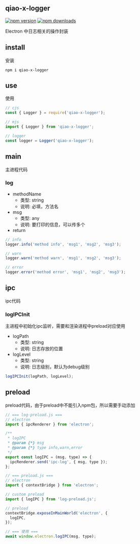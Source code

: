 ## qiao-x-logger

[![npm version](https://img.shields.io/npm/v/qiao-x-logger.svg?style=flat-square)](https://www.npmjs.org/package/qiao-x-logger)
[![npm downloads](https://img.shields.io/npm/dm/qiao-x-logger.svg?style=flat-square)](https://npm-stat.com/charts.html?package=qiao-x-logger)

Electron 中日志相关的操作封装

## install

安装

```shell
npm i qiao-x-logger
```

## use

使用

```javascript
// cjs
const { Logger } = require('qiao-x-logger');

// mjs
import { Logger } from 'qiao-x-logger';

// logger
const logger = Logger('qiao-x-logger');
```

## main

主进程代码

### log

- methodName
  - 类型: string
  - 说明: 必填，方法名
- msg
  - 类型: any
  - 说明: 要打印的信息，可以传多个
- return

```js
// info
logger.info('method info', 'msg1', 'msg2', 'msg3');

// warn
logger.warn('method warn', 'msg1', 'msg2', 'msg3');

// error
logger.error('method error', 'msg1', 'msg2', 'msg3');
```

## ipc

ipc代码

### logIPCInit

主进程中初始化ipc监听，需要和渲染进程中preload对应使用

- logPath
  - 类型: string
  - 说明: 日志存放的位置
- logLevel
  - 类型: string
  - 说明: 日志级别，默认为debug级别

```javascript
logIPCInit(logPath, logLevel);
```

## preload

preload代码，由于preload中不能引入npm包，所以需要手动添加

```javascript
// === log-preload.js ===
// electron
import { ipcRenderer } from 'electron';

/**
 * logIPC
 * @param {*} msg
 * @param {*} type info,warn,error
 */
export const logIPC = (msg, type) => {
  ipcRenderer.send('ipc-log', { msg, type });
};

// === preload.js ===
// electron
import { contextBridge } from 'electron';

// custom preload
import { logIPC } from 'log-preload.js';

// preload
contextBridge.exposeInMainWorld('electron', {
  logIPC,
});

// === 使用 ===
await window.electron.logIPC(msg, type);
```
